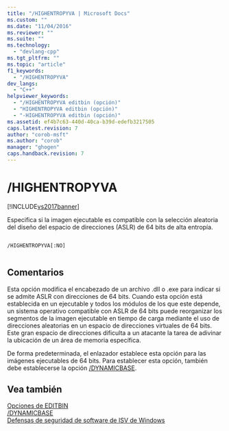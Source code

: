 ```yaml
---
title: "/HIGHENTROPYVA | Microsoft Docs"
ms.custom: ""
ms.date: "11/04/2016"
ms.reviewer: ""
ms.suite: ""
ms.technology: 
  - "devlang-cpp"
ms.tgt_pltfrm: ""
ms.topic: "article"
f1_keywords: 
  - "/HIGHENTROPYVA"
dev_langs: 
  - "C++"
helpviewer_keywords: 
  - "/HIGHENTROPYVA editbin (opción)"
  - "HIGHENTROPYVA editbin (opción)"
  - "-HIGHENTROPYVA editbin (opción)"
ms.assetid: ef4b7c63-440d-40ca-b39d-edefb3217505
caps.latest.revision: 7
author: "corob-msft"
ms.author: "corob"
manager: "ghogen"
caps.handback.revision: 7
---
```

# /HIGHENTROPYVA
[!INCLUDE[vs2017banner](../../assembler/inline/includes/vs2017banner.md)]

Especifica si la imagen ejecutable es compatible con la selección aleatoria del diseño del espacio de direcciones \(ASLR\) de 64 bits de alta entropía.  
  
```  
  
/HIGHENTROPYVA[:NO]  
  
```  
  
## Comentarios  
 Esta opción modifica el encabezado de un archivo .dll o .exe para indicar si se admite ASLR con direcciones de 64 bits.  Cuando esta opción está establecida en un ejecutable y todos los módulos de los que este depende, un sistema operativo compatible con ASLR de 64 bits puede reorganizar los segmentos de la imagen ejecutable en tiempo de carga mediante el uso de direcciones aleatorias en un espacio de direcciones virtuales de 64 bits.  Este gran espacio de direcciones dificulta a un atacante la tarea de adivinar la ubicación de un área de memoria específica.  
  
 De forma predeterminada, el enlazador establece esta opción para las imágenes ejecutables de 64 bits.  Para establecer esta opción, también debe establecerse la opción [\/DYNAMICBASE](../../build/reference/dynamicbase.md).  
  
## Vea también  
 [Opciones de EDITBIN](../../build/reference/editbin-options.md)   
 [\/DYNAMICBASE](../../build/reference/dynamicbase.md)   
 [Defensas de seguridad de software de ISV de Windows](http://msdn.microsoft.com/library/bb430720.aspx)